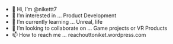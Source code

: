 - 👋 Hi, I’m @nikettt7
- 👀 I’m interested in ... Product Development
- 🌱 I’m currently learning ... Unreal, life
- 💞️ I’m looking to collaborate on ... Game projects or VR Products
- 📫 How to reach me ... reachouttoniket.wordpress.com

<!---
nikettt7/nikettt7 is a ✨ special ✨ repository because its `README.md` (this file) appears on your GitHub profile.
You can click the Preview link to take a look at your changes.
--->
